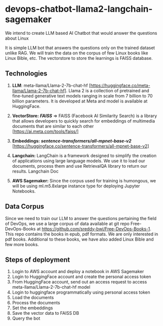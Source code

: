
# devops-chatbot-llama2-langchain-sagemaker


We intend to create LLM based AI Chatbot that would answer the questions about Linux

It is simple LLM bot that answers the questions only on the trained dataset unlike RAG. We will train the data on the corpus of few Linux books like Linux Bible, etc. The vectorstore to store the learnings is FAISS database.


## Technologies



1. **LLM**: meta-llama/Llama-2-7b-chat-hf [https://huggingface.co/meta-llama/Llama-2-7b-chat-hf]. Llama 2 is a collection of pretrained and fine-tuned generative text models ranging in scale from 7 billion to 70 billion parameters. It is developed at Meta and model is available at HuggingFace.

2. **VectorStore:** ___FAISS___ => FAISS (Facebook AI Similarity Search) is a library that allows developers to quickly search for embeddings of multimedia documents that are similar to each other [https://ai.meta.com/tools/faiss/]

3. **Embeddings:** ___sentence-transformers/all-mpnet-base-v2___ [https://huggingface.co/sentence-transformers/all-mpnet-base-v2]

4. **Langchain:** LangChain is a framework designed to simplify the creation of applications using large language models. We use it to load our documents, process them and use RetrievalQA library to return our results. Langchain Doc

5. **AWS Sagemaker:** Since the corpus used for training is humongous, we will be using ml.m5.8xlarge instance type for deploying Jupyter Notebooks.


## Data Corpus

Since we need to train our LLM to answer the questions pertaining the field of DevOps, we use a large corpus of data available at git repo Free-DevOps-Books at https://github.com/sreddy-bwi/Free-DevOps-Books-1. This repo contains the books in epub, pdf formats. We are only interested in pdf books. Additional to these books, we have also added Linux Bible and few more books.


## Steps of deployment

1. Login to AWS account and deploy a notebook in AWS Sagemaker
2. Login to HuggingFace account and create the personal access token
3. From HuggingFace account, send out an access request to access meta-llama/Llama-2-7b-chat-hf model
4. Login to huggingface programmatically using personal access token
5. Load the documents
6. Process the documents
7. Set the embeddings
8. Save the vector data to FAISS DB
9. Query the bot
